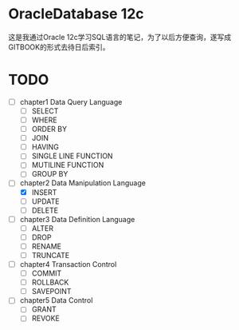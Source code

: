 # OracleDatabase 12c

这是我通过Oracle 12c学习SQL语言的笔记，为了以后方便查询，遂写成GITBOOK的形式去待日后索引。

# TODO
- [ ] chapter1 Data Query Language
  - [ ] SELECT
  - [ ] WHERE
  - [ ] ORDER BY
  - [ ] JOIN
  - [ ] HAVING
  - [ ] SINGLE LINE FUNCTION
  - [ ] MUTILINE FUNCTION
  - [ ] GROUP BY
- [ ] chapter2 Data Manipulation Language
  - [x] INSERT
  - [ ] UPDATE
  - [ ] DELETE
- [ ] chapter3 Data Definition Language
  - [ ] ALTER
  - [ ] DROP
  - [ ] RENAME
  - [ ] TRUNCATE
- [ ] chapter4 Transaction Control
  - [ ] COMMIT
  - [ ] ROLLBACK
  - [ ] SAVEPOINT
- [ ] chapter5 Data Control
  - [ ] GRANT
  - [ ] REVOKE
